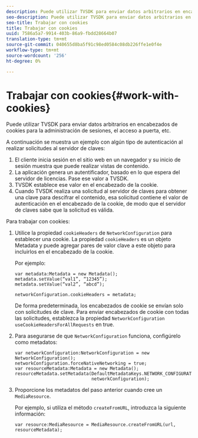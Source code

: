 ```yaml
---
description: Puede utilizar TVSDK para enviar datos arbitrarios en encabezados de cookies para la administración de sesiones, el acceso a puerta, etc.
seo-description: Puede utilizar TVSDK para enviar datos arbitrarios en encabezados de cookies para la administración de sesiones, el acceso a puerta, etc.
seo-title: Trabajar con cookies
title: Trabajar con cookies
uuid: 7586a5a7-9914-403b-86a9-fbdd28664b07
translation-type: tm+mt
source-git-commit: 040655d8ba5f91c98ed0584c08db226ffe1e0f4e
workflow-type: tm+mt
source-wordcount: '256'
ht-degree: 0%

---
```



# Trabajar con cookies{#work-with-cookies}

Puede utilizar TVSDK para enviar datos arbitrarios en encabezados de cookies para la administración de sesiones, el acceso a puerta, etc.

A continuación se muestra un ejemplo con algún tipo de autenticación al realizar solicitudes al servidor de claves:

1. El cliente inicia sesión en el sitio web en un navegador y su inicio de sesión muestra que puede realizar vistas de contenido.
1. La aplicación genera un autentificador, basado en lo que espera del servidor de licencias. Pase ese valor a TVSDK.
1. TVSDK establece ese valor en el encabezado de la cookie.
1. Cuando TVSDK realiza una solicitud al servidor de claves para obtener una clave para descifrar el contenido, esa solicitud contiene el valor de autenticación en el encabezado de la cookie, de modo que el servidor de claves sabe que la solicitud es válida.

Para trabajar con cookies:

1. Utilice la propiedad `cookieHeaders` de `NetworkConfiguration` para establecer una cookie. La propiedad `cookieHeaders` es un objeto Metadata y puede agregar pares de valor clave a este objeto para incluirlos en el encabezado de la cookie.

   Por ejemplo:

   ```
   var metadata:Metadata = new Metadata(); 
   metadata.setValue(“val1”, “12345”); 
   metadata.setValue(“val2”, “abcd”); 
   
   networkConfiguration.cookieHeaders = metadata;
   ```

   De forma predeterminada, los encabezados de cookie se envían solo con solicitudes de clave. Para enviar encabezados de cookie con todas las solicitudes, establezca la propiedad `NetworkConfiguration` `useCookieHeadersForAllRequests` en true.

1. Para asegurarse de que `NetworkConfiguration` funciona, configúrelo como metadatos:

   ```
   var networkConfiguration:NetworkConfiguration = new NetworkConfiguration(); 
   networkConfiguration.forceNativeNetworking = true; 
   var resourceMetadata:Metadata = new Metadata(); 
   resourceMetadata.setMetadata(DefaultMetadataKeys.NETWORK_CONFIGURATION_KEY,  
                                networkConfiguration);
   ```

1. Proporcione los metadatos del paso anterior cuando cree un `MediaResource`.

   Por ejemplo, si utiliza el método `createFromURL`, introduzca la siguiente información:

   ```
   var resource:MediaResource = MediaResource.createFromURL(url, resourceMetadata);
   ```

